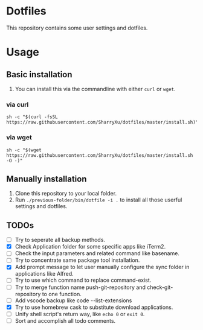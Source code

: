 # Dotfiles

This repository contains some user settings and dotfiles.

# Usage

## Basic installation

1. You can install this via the commandline with either ```curl``` or ```wget```.

### via curl

```shell
sh -c "$(curl -fsSL https://raw.githubusercontent.com/SharryXu/dotfiles/master/install.sh)"
```

### via wget

```shell
sh -c "$(wget https://raw.githubusercontent.com/SharryXu/dotfiles/master/install.sh -O -)"
```

## Manually installation

1. Clone this repository to your local folder.
1. Run `./previous-folder/bin/dotfile -i .` to install all those userful settings and dotfiles.

## TODOs

- [ ] Try to seperate all backup methods.
- [x] Check Application folder for some specific apps like iTerm2.
- [ ] Check the input parameters and related command like basename.
- [ ] Try to concentrate same package tool installation.
- [x] Add prompt message to let user manually configure the sync folder in applications like Alfred.
- [ ] Try to use which command to replace command-exist.
- [ ] Try to merge function name push-git-repository and check-git-repository to one function.
- [ ] Add vscode backup like code --list-extensions
- [x] Try to use homebrew cask to substitute download applications.
- [ ] Unify shell script's return way, like ```echo 0``` or ```exit 0```.
- [ ] Sort and accomplish all todo comments.
